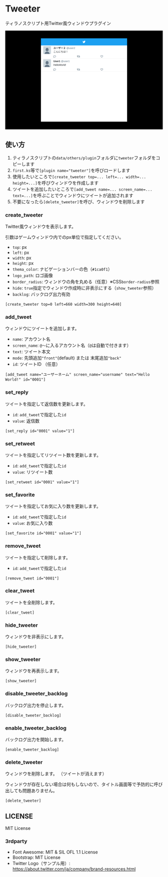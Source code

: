 # Tweeter

ティラノスクリプト用Twitter風ウィンドウプラグイン

![sample](./docs/images/sample.png)

## 使い方

1. ティラノスクリプトの`data/others/plugin`フォルダに`tweeter`フォルダをコピーします
2. `first.ks`等で`[plugin name="tweeter"]`を呼びロードします
3. 使用したいところで`[create_tweeter top=... left=... width=... height=...]`を呼びウィンドウを作成します
4. ツイートを追加したいところで`[add_tweet name=... screen_name=... text=...]`を呼ぶことでウィンドウにツイートが追加されます
5. 不要になったら`[delete_tweeter]`を呼び、ウィンドウを削除します

### create_tweeter

Twitter風ウィンドウを表示します。

引数はゲームウィンドウ内でのpx単位で指定してください。

* `top`: px
* `left`: px
* `width`: px
* `height`: px
* `thema_color`: ナビゲーションバーの色（`#1ca0f1`）
* `logo_path`: ロゴ画像
* `border_radius`: ウィンドウの角を丸める（任意）※CSS`border-radius`参照
* `hide`: `true`指定でウィンドウ作成時に非表示にする（`show_tweeter`参照）
* `backlog`: バックログ出力有効

```
[create_tweeter top=0 left=660 width=300 height=640]
```

### add_tweet

ウィンドウにツイートを追加します。

* `name`: アカウント名
* `screen_name`: `@〜`に入るアカウント名（`@`は自動で付きます）
* `text`: ツイート本文
* `mode`: 先頭追加`"front"`(default) または 末尾追加`"back"`
* `id`: ツイートID （任意）

```
[add_tweet name="ユーザーネーム" screen_name="username" text="Hello World!" id="0001"]
```

### set_reply

ツイートを指定して返信数を更新します。

* `id`: `add_tweet`で指定した`id`
* `value`: 返信数

```
[set_reply id="0001" value="1"]
```

### set_retweet

ツイートを指定してリツイート数を更新します。

* `id`: `add_tweet`で指定した`id`
* `value`: リツイート数

```
[set_retweet id="0001" value="1"]
```

### set_favorite

ツイートを指定してお気に入り数を更新します。

* `id`: `add_tweet`で指定した`id`
* `value`: お気に入り数

```
[set_favorite id="0001" value="1"]
```

### remove_tweet

ツイートを指定して削除します。

* `id`: `add_tweet`で指定した`id`

```
[remove_tweet id="0001"]
```

### clear_tweet

ツイートを全削除します。

```
[clear_tweet]
```

### hide_tweeter

ウィンドウを非表示にします。

```
[hide_tweeter]
```

### show_tweeter

ウィンドウを再表示します。

```
[show_tweeter]
```

### disable_tweeter_backlog

バックログ出力を停止します。

```
[disable_tweeter_backlog]
```

### enable_tweeter_backlog

バックログ出力を開始します。

```
[enable_tweeter_backlog]
```

### delete_tweeter

ウィンドウを削除します。
（ツイートが消えます）

ウィンドウが存在しない場合は何もしないので、タイトル画面等で予防的に呼び出しても問題ありません。

```
[delete_tweeter]
```

## LICENSE

MIT License

### 3rdparty

* Font Awesome: MIT & SIL OFL 1.1 License
* Bootstrap: MIT License
* Twitter Logo（サンプル用）: https://about.twitter.com/ja/company/brand-resources.html
